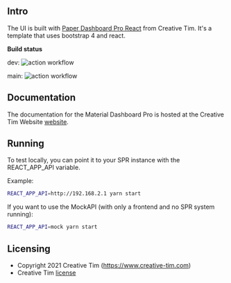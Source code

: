 ## Intro

The UI is built with [Paper Dashboard Pro React](https://www.creative-tim.com/product/paper-dashboard-pro-react) from Creative Tim. It's a template that uses bootstrap 4 and react.

**Build status**

dev: ![action workflow](https://github.com/spr-networks/super/actions/workflows/test-ui.yml/badge.svg?branch=dev)

main: ![action workflow](https://github.com/spr-networks/super/actions/workflows/test-ui.yml/badge.svg?branch=dev)

## Documentation
The documentation for the Material Dashboard Pro is hosted at the Creative Tim Website [website](https://demos.creative-tim.com/paper-dashboard-pro-react/#/documentation/tutorial).

## Running

To test locally, you can point it to your SPR instance with the REACT_APP_API variable.

Example:
```bash
REACT_APP_API=http://192.168.2.1 yarn start
```

If you want to use the MockAPI (with only a frontend and no SPR system running):
```bash
REACT_APP_API=mock yarn start
```

## Licensing

- Copyright 2021 Creative Tim (https://www.creative-tim.com)
- Creative Tim [license](https://www.creative-tim.com/license)
